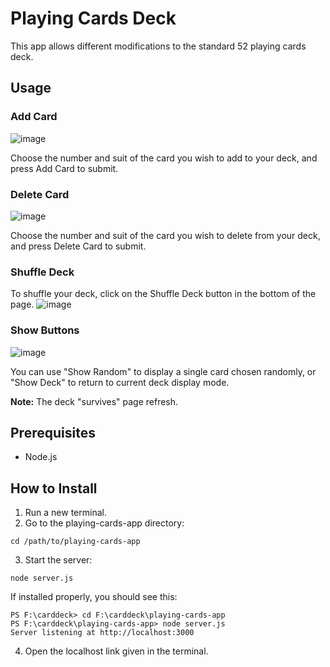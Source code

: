 # Playing Cards Deck

This app allows different modifications to the standard 52 playing cards deck.

## Usage

### Add Card
![image](https://github.com/scarflox/carddeck/assets/159484696/a6493909-d2bf-42cc-a98e-3fc1221d3d18)

Choose the number and suit of the card you wish to add to your deck, and press Add Card to submit.

### Delete Card
![image](https://github.com/scarflox/carddeck/assets/159484696/0bdbc8f0-7db8-4d1f-8a6c-8a32f8840cc3)

Choose the number and suit of the card you wish to delete from your deck, and press Delete Card to submit.

### Shuffle Deck
To shuffle your deck, click on the Shuffle Deck button in the bottom of the page.
![image](https://github.com/scarflox/carddeck/assets/159484696/2e343094-af57-40f4-96c1-584cff169463)

### Show Buttons
![image](https://github.com/scarflox/carddeck/assets/159484696/736a0c8c-0e45-4d7d-b08e-fafac2171008)

You can use "Show Random" to display a single card chosen randomly, or "Show Deck" to return to current deck display mode.

**Note:** The deck "survives" page refresh.

## Prerequisites
 - Node.js

## How to Install
1. Run a new terminal.
2. Go to the playing-cards-app directory:
```
cd /path/to/playing-cards-app
```
3. Start the server:
```
node server.js
```
If installed properly, you should see this:

```
PS F:\carddeck> cd F:\carddeck\playing-cards-app
PS F:\carddeck\playing-cards-app> node server.js 
Server listening at http://localhost:3000
```
4. Open the localhost link given in the terminal.



